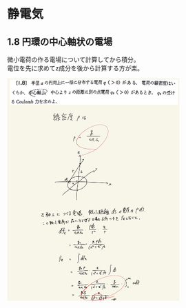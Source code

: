 <script type="text/javascript" async src="https://cdnjs.cloudflare.com/ajax/libs/mathjax/2.7.7/MathJax.js?config=TeX-MML-AM_CHTML">

</script>

<script type="text/x-mathjax-config">
 MathJax.Hub.Config({
 tex2jax: {
 inlineMath: [['$', '$'] ],
 displayMath: [ ['$$','$$'], ["\\[","\\]"] ]
 }
 });
</script>

# 静電気
## 1.8 円環の中心軸状の電場

微小電荷の作る電場について計算してから積分。
<br>
電位を先に求めてz成分を後から計算する方が楽。
<br>

<img width="400" alt="electromagnetism-15" src="./images/se-8/Electromagnetism-15.jpg">